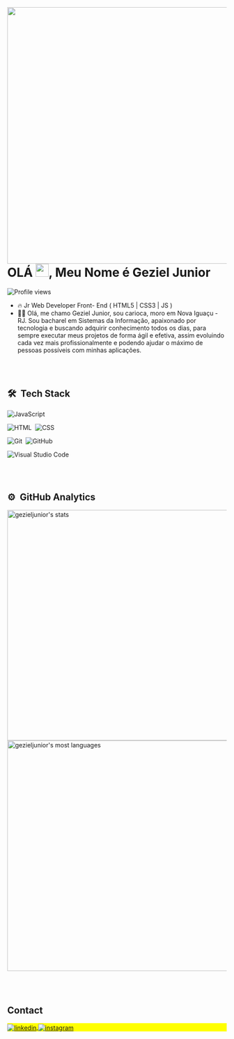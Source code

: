 <img align="right" height="590em" src="https://raw.githubusercontent.com/gist/GezielJunior/a951db78b6befb069c5ec2cb033645f0/raw/082072dc10180ce67acd072fe8c16a5b31bbc977/gitcard.svg"/>
<h1 align="left">OLÁ <img src="https://raw.githubusercontent.com/kaueMarques/kaueMarques/master/hi.gif" height="30px">, Meu Nome é Geziel Junior</h1>
<p align="left"> <img src="https://komarev.com/ghpvc/?username=gezieljunior&color=yellow" alt="Profile views" /> </p>

- 🔥 Jr Web Developer Front- End ( HTML5 | CSS3 | JS )
- 👨‍💻 Olá, me chamo Geziel Junior, sou carioca, moro em Nova Iguaçu - RJ. Sou bacharel em Sistemas da Informação, apaixonado por tecnologia e buscando adquirir conhecimento todos os dias, para sempre executar meus projetos de forma ágil e efetiva, assim evoluindo cada vez mais profissionalmente e podendo ajudar o máximo de pessoas possíveis com minhas aplicações.



<br><br>

## 🛠 &nbsp;Tech Stack

![JavaScript](https://img.shields.io/badge/-JavaScript-05122A?style=flat&logo=javascript)&nbsp;
<!--![Node.js](https://img.shields.io/badge/-Node.js-05122A?style=flat&logo=node.js)&nbsp;-->
![HTML](https://img.shields.io/badge/-HTML-05122A?style=flat&logo=HTML5)&nbsp;
![CSS](https://img.shields.io/badge/-CSS-05122A?style=flat&logo=CSS3&logoColor=1572B6)&nbsp;
<!--![React](https://img.shields.io/badge/-React-05122A?style=flat&logo=react)&nbsp;-->
![Git](https://img.shields.io/badge/-Git-05122A?style=flat&logo=git)&nbsp;
![GitHub](https://img.shields.io/badge/-GitHub-05122A?style=flat&logo=github)&nbsp;
<!--![Markdown](https://img.shields.io/badge/-Markdown-05122A?style=flat&logo=markdown)&nbsp;-->
![Visual Studio Code](https://img.shields.io/badge/-Visual%20Studio%20Code-05122A?style=flat&logo=visual-studio-code&logoColor=007ACC)&nbsp;
<!--![PostgreSQL](https://img.shields.io/badge/-PostgreSQL-05122A?style=flat&logo=postgresql)&nbsp;
![SQLite](https://img.shields.io/badge/-SQLite-05122A?style=flat&logo=sqlite)&nbsp;
-->
<br><br>

## ⚙️ &nbsp;GitHub Analytics

<p align="left">
<img width="530em" src="https://github-readme-stats.vercel.app/api?username=gezieljunior&show_icons=true&theme=vision-friendly-dark" alt="gezieljunior's stats"/>
<img width="530em" src="https://github-readme-stats.vercel.app/api/top-langs/?username=gezieljunior&layout=compact&theme=vision-friendly-dark" alt="gezieljunior's most languages"/>
</p>


<br><br>

## Contact

<p align="left" style="background:yellow">
<a href="https://www.linkedin.com/in/gezieljunior/" target="_blank">
  <img align="center" src="https://img.shields.io/badge/-gezieljunior-05122A?style=flat&logo=linkedin" alt="linkedin"/>
</a>
<a href="https://instagram.com/junii0r__" target="_blank">
 <img align="center" src="https://img.shields.io/badge/-gezieljunior-05122A?style=flat&logo=instagram" alt="instagram"/>
</a>
</p>

<!--

<img width="490em" src="https://github-readme-twitter-gazf.vercel.app/api?id=maykbrito&layout=wide&show_reply=off&show_retweet=off" />


**maykbrito/maykbrito** is a ✨ _special_ ✨ repository because its `README.md` (this file) appears on your GitHub profile.

Here are some ideas to get you started:

- 🔭 I’m currently working on ...
- 🌱 I’m currently learning ...
- 👯 I’m looking to collaborate on ...
- 🤔 I’m looking for help with ...
- 💬 Ask me about ...
- 📫 How to reach me: ...
- 😄 Pronouns: ...
- ⚡ Fun fact: ...
-->
